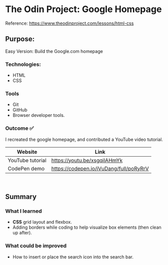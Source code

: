 # The Odin Project: Google Homepage
Reference: https://www.theodinproject.com/lessons/html-css  

## Purpose: 
Easy Version: Build the Google.com homepage  


### Technologies: 
* HTML
* CSS

### Tools
* Git
* GitHub
* Browser developer tools. 

### Outcome :white_check_mark:
I recreated the google homepage, and contributed a YouTube video tutorial. 

| Website | Link | 
| ------------- | ------------- | 
| YouTube tutorial | https://youtu.be/xsgqilAHmYk | 
| CodePen demo | https://codepen.io/iVuDang/full/poRyRrV | 

<br />

## Summary

### What I learned
* **CSS** grid layout and flexbox. 
* Adding borders while coding to help visualize box elements (then clean up after). 


### What could be improved
* How to insert or place the search icon into the search bar. 


